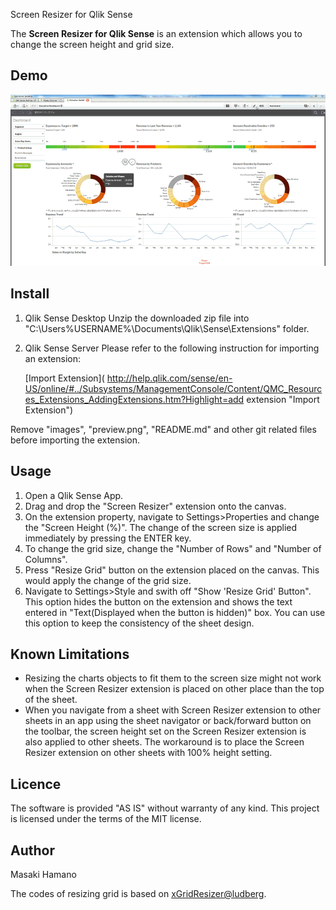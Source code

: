 Screen Resizer for Qlik Sense

The **Screen Resizer for Qlik Sense** is an extension which allows you to change the screen height and grid size.

## Demo

![Alt text](./images/Demo.gif)

## Install
1. Qlik Sense Desktop
Unzip the downloaded zip file into "C:\Users\%USERNAME%\Documents\Qlik\Sense\Extensions\" folder.

2. Qlik Sense Server
Please refer to the following instruction for importing an extension:

	[Import Extension]( http://help.qlik.com/sense/en-US/online/#../Subsystems/ManagementConsole/Content/QMC_Resources_Extensions_AddingExtensions.htm?Highlight=add extension "Import Extension")

Remove "images", "preview.png", "README.md" and other git related files before importing the extension.

## Usage
1. Open a Qlik Sense App.
2. Drag and drop the "Screen Resizer" extension onto the canvas.
3. On the extension property, navigate to Settings>Properties and change the "Screen Height (%)". The change of the screen size is applied immediately by pressing the ENTER key.
4. To change the grid size, change the "Number of Rows" and "Number of Columns".
5. Press "Resize Grid" button on the extension placed on the canvas. This would apply the change of the grid size. 
6. Navigate to Settings>Style and swith off "Show 'Resize Grid' Button". This option hides the button on the extension and shows the text entered in "Text(Displayed when the button is hidden)" box. You can use this option to keep the consistency of the sheet design.

## Known Limitations
- Resizing the charts objects to fit them to the screen size might not work when the Screen Resizer extension is placed on other place than the top of the sheet. 
- When you navigate from a sheet with Screen Resizer extension to other sheets in an app using the sheet navigator or back/forward button on the toolbar, the screen height set on the Screen Resizer extension is also applied to other sheets. The workaround is to place the Screen Resizer extension on other sheets with 100% height setting.

## Licence
The software is provided "AS IS" without warranty of any kind. This project is licensed under the terms of the MIT license.

## Author
Masaki Hamano

The codes of resizing grid is based on [xGridResizer@ludberg]( https://github.com/ludberg/xGridResizer "xGridResizer@ludberg").
